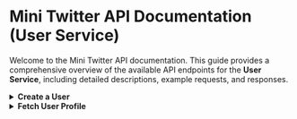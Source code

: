 # Mini Twitter API Documentation (User Service)

Welcome to the Mini Twitter API documentation. This guide provides a comprehensive overview of the available API endpoints for the **User Service**, including detailed descriptions, example requests, and responses.

<details>
<a id="create-user"></a>
<summary><b>Create a User</b></summary>

**Endpoint:** `POST /api/users`

**Description:** Creates a new user in the system.

**Request Body:**
```json
{
  "username": "johndoe",
  "email": "johndoe@example.com",
  "password": "password123",
  "bio": "A passionate coder."
}
```

**Response Body (Success):**
```json
{
  "data": {
    "id": "user-123",
    "username": "johndoe",
    "email": "johndoe@example.com",
    "bio": "A passionate coder."
  }
}
```

**Response Body (Failed):**
```json
{
  "errors": "Username or email already exists."
}
```
</details>

<details>
<a id="fetch-user-profile"></a>
<summary><b>Fetch User Profile</b></summary>

**Endpoint:** `GET /api/users/{userId}`

**Description:**  Retrieves details of a specific user by their ID.

**Request Parameters::**
- userId: The unique identifier of the user whose profile is being fetched.

**Response Body (Success):**
```json
{
  "data": {
    "id": "user-123",
    "username": "johndoe",
    "email": "johndoe@example.com",
    "bio": "A passionate coder."
  }
}
```

**Response Body (Failed):**
```json
{
  "errors": "User not found."
}
```
</details>

